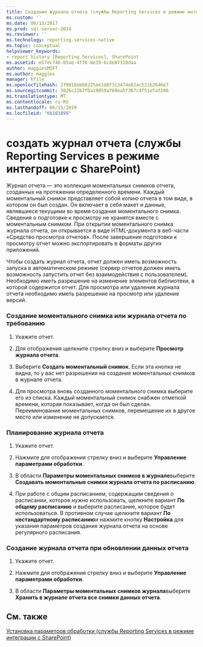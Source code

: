 ```yaml
---
title: Создание журнала отчета (службы Reporting Services в режиме интеграции с SharePoint) | Документы Майкрософт
ms.custom: ''
ms.date: 06/13/2017
ms.prod: sql-server-2014
ms.reviewer: ''
ms.technology: reporting-services-native
ms.topic: conceptual
helpviewer_keywords:
- report history [Reporting Services], SharePoint
ms.assetid: e57ec746-05ae-4ff6-8e39-6cde87310daa
author: maggiesMSFT
ms.author: maggies
manager: kfile
ms.openlocfilehash: 2f9018ebb8225ee1d8f313474e82ac521b2646e7
ms.sourcegitcommit: 3026c22b7fba19059a769ea5f367c4f51efaf286
ms.translationtype: MT
ms.contentlocale: ru-RU
ms.lasthandoff: 06/15/2019
ms.locfileid: "66103899"
---
```

# <a name="create-report-history-reporting-services-in-sharepoint-integrated-mode"></a>создать журнал отчета (службы Reporting Services в режиме интеграции с SharePoint)
  Журнал отчета — это коллекция моментальных снимков отчета, созданных на протяжении определенного времени. Каждый моментальный снимок представляет собой копию отчета в том виде, в котором он был создан. Он включает в себя макет и данные, являвшиеся текущими во время создания моментального снимка. Сведения о подготовке к просмотру не хранятся вместе с моментальным снимком. При открытии моментального снимка журнала отчета, он открывается в виде HTML-документа в веб-части «Средство просмотра отчетов». После завершения подготовки к просмотру отчет можно экспортировать в форматы других приложений.  
  
 Чтобы создать журнал отчета, отчет должен иметь возможность запуска в автоматическом режиме (сервер отчетов должен иметь возможность запустить отчет без взаимодействия с пользователем). Необходимо иметь разрешение на изменение элементов библиотеки, в которой содержится отчет. Для просмотра или удаления журнала отчета необходимо иметь разрешение на просмотр или удаление версий.  
  
### <a name="to-create-a-snapshot-or-report-history-on-demand"></a>Создание моментального снимка или журнала отчета по требованию  
  
1.  Укажите отчет.  
  
2.  Для отображения щелкните стрелку вниз и выберите **Просмотр журнала отчета**.  
  
3.  Выберите **Создать моментальный снимок**. Если эта кнопка не видна, то у вас нет разрешения на создание моментальных снимков в журнале отчета.  
  
4.  Для просмотра вновь созданного моментального снимка выберите его из списка. Каждый моментальный снимок снабжен отметкой времени, которая показывает, когда он был сделан. Переименование моментальных снимков, перемещение их в другое место или изменение не допускается.  
  
### <a name="to-schedule-report-history"></a>Планирование журнала отчета  
  
1.  Укажите отчет.  
  
2.  Нажмите для отображения стрелку вниз и выберите **Управление параметрами обработки**.  
  
3.  В области **Параметры моментальных снимков в журнале**выберите **Создавать моментальные снимки журнала отчета по расписанию**.  
  
4.  При работе с общим расписанием, содержащим сведения о расписании, которое нужно использовать, щелкните вариант **По общему расписанию** и выберите расписание, которое будет использоваться. В противном случае щелкните вариант **По нестандартному расписанию**и нажмите кнопку **Настройка** для указания параметров создания журнала отчета на основе регулярного расписания.  
  
### <a name="to-create-report-history-when-data-is-refreshed-in-a-report"></a>Создание журнала отчета при обновлении данных отчета  
  
1.  Укажите отчет.  
  
2.  Нажмите для отображения стрелку вниз и выберите **Управление параметрами обработки**.  
  
3.  В области **Параметры моментальных снимков журнала**выберите **Хранить в журнале отчета все снимки данных отчета**.  
  
## <a name="see-also"></a>См. также  
 [Установка параметров обработки (службы Reporting Services в режиме интеграции с SharePoint)](../set-processing-options-reporting-services-in-sharepoint-integrated-mode.md)  
  
  
